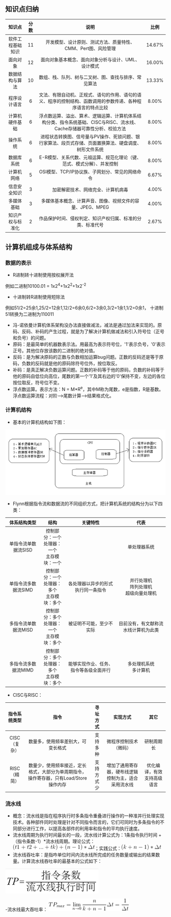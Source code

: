 ## 知识点归纳

知识点 | 分数 | 说明 | 比例 
:-: | :-: | :-: | :-: 
软件工程基础知识 | 11 | 开发模型、设计原则、测试方法、质量特性、CMM、Pert图、风险管理 | 14.67% 
面向对象 | 12 | 面向对象基本概念、面向对象分析与设计、UML、设计模式 | 16.00% 
数据结构与算法 | 10 | 数组、栈、队列、树与二叉树、图、查找与排序、常见算法 | 13.33%  
程序设计语言 | 6 | 文法、有限自动机、正规式、语句的作用、语句的语义、程序的控制结构、函数调用的参数传递、各种程序语言的特点比较 | 8.00% 
计算机硬件基础 | 6 | 浮点数运算、溢出、算术、逻辑运算、计算机体系结构分类、指令系统基础、CISC与RISC、流水线、Cache存储器可靠性分析、校验方法 | 8.00% 
操作系统 | 6 | 进程状态转换图、信号量与PV操作、死锁问题、银行家算法、段页式存储、页面置换算法、硬盘调度、树形文件系统 | 8.00% 
数据库系统 | 6 | E-R模型、关系代数、元祖运算、规范化理论（键、范式、模式分解）、并发控制 | 8.00% 
计算机网络 | 5 | OSI模型、TCP/IP协议族、子网划分、常见的网络命令 | 6.67% 
信息安全知识 | 3 | 加密解密技术、网络完全、计算机病毒 | 4.00% 
多媒体基础 | 3 | 多媒体基本概念、计算声音、图像、视频文件的容量、JPEG、MPEG | 4.00% 
知识产权与标准化 | 2 | 作品保护时间、侵权判定、知识产权归属、标准的分类、标准代号 | 2.67% 

## 计算机组成与体系结构

### 数据的表示

- R进制转十进制使用按权展开法

例如二进制10100.01 = 1x2<sup>4</sup>+1x2<sup>2</sup>+1x2<sup>-2</sup>

- 十进制转R进制使用短除法

例如51/2=25余1,25/2=12余1,12/2=6余0,6/2=3余0,3/2=1余1,1/2=0余1，
十进制51转换为二进制为110011

- 冯-诺依曼计算机体系架构没办法直接做减法，减法是通过加法来实现的。原码、反码、补码的产生过程，就是为了解决计算机做减法和引入符号位（正号和负号）的问题。
- 原码：是最简单的机器数表示法。用最高为表示符号位，'1'表示负号，'0'表示正号。其他位存放该数的二进制的绝对值。
- 反码：是为解决原码的正数与负数相加运算bug问题。正数的反码还是等于原码，负数的反码就是他的原码除符号位外，按位取反。
- 补码：是真正解决负数运算问题。正数的补码等于他的原码，负数的补码等于他的原码自低位向高位，尾数的第一个'1'及其右边的'0'保持不变，左边的各位按位取反，符号位不变。
- 浮点数运算。表示方法：N = M*R<sup>e</sup>，其中M称为尾数，e是指数，R是基数。浮点数运算流程：对阶-->尾数计算-->结果格式化。

### 计算机结构

- 基本的计算机结构如下图：

![计算机结构](img/计算机结构.png "计算机结构")

- Flynn根据指令流和数据流的不同组织方式，把计算机系统的结构分为以下四类：

体系结构类型 | 结构 | 关键特性 | 代表 
:-: | :-: | :-: | :-: 
单指令流单数据流SISD | 控制部分：一个<br>处理器：一个<br>主存模块：一个 |   | 单处理器系统 
单指令流多数据流SIMD | 控制部分：一个<br>处理器：多个<br>主存模块：多个 | 各处理器以异步的形式执行同一条指令 | 并行处理机<br>阵列处理机<br>超级向量处理机 
多指令流单数据流MISD | 控制部分：多个<br>处理器：一个<br>主存模块：多个 | 被证明不可能，至少不实际 | 目前没有，有文献称流水线计算机为此类 
多指令流多数据流MIMD | 控制部分：多个<br>处理器：多个<br>主存模块：多个 | 能够实现作业、任务、指令等各级全面并行 | 多处理机系统<br>多计算机 

- CISC与RISC：

指令系统类型 | 指令 | 寻址方式 | 实现方式 | 其它 
:-: | :-: | :-: | :-: | :-: 
CISC（复杂） | 数量多，使用频率差别大，可变长格式 | 支持多种 | 微程序控制技术（微码） | 研制周期长 
RISC（精简） | 数量少，使用频率接近，定长格式，大部分为单周期指令，操作寄存器，只有Load/Store操作内存 | 支持方式少 | 增加了通用寄存器，硬布线逻辑控制为主，适合采用流水线 | 优化编译，有效支持高级语言 

### 流水线

- 概念：流水线是指在程序执行时多条指令重叠进行操作的一种准并行处理实现技术。各种部件同时处理是针对不同指令而言的，它们可同时为多条指令的不同部分进行工作，以提高各部件的利用率和指令的平均执行速度。
- 流水线周期为执行时间最长的一段，流水线计算公式为：1条指令执行时间 + （指令条数-1）*流水线周期。理论公式：![公式1](img/1.png)；实践公式：![公式2](img/2.png)
- 流水线吞吐率：是指咋单位时间内流水线所完成的任务数量或输出的结果数量。计算流水线吞吐率的最基本的公式如下：

![公式3](img/3.png)

-流水线最大吞吐率： 
![公式4](img/4.png)

